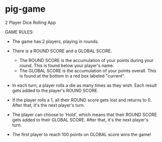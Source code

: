 # pig-game
2 Player Dice Rolling App


GAME RULES:

- The game has 2 players, playing in rounds.

- There is a ROUND SCORE and a GLOBAL SCORE.
  - The ROUND SCORE is the accumulation of your points during your round. This is found below your player's name.
  - The GLOBAL SCORE is the accumulation of your points overall. This is found at the bottom in a red box labeled "current".
  
- In each turn, a player rolls a die as many times as they wish. Each result gets added to the player's ROUND SCORE.

- If the player rolls a 1, all their ROUND score gets lost and returns to 0. After that, it's the next player's turn.

- The player can choose to 'Hold', which means that their ROUND SCORE gets added to their GLOBAL SCORE. After that, it's the next player's turn.

- The first player to reach 100 points on GLOBAL score wins the game!

